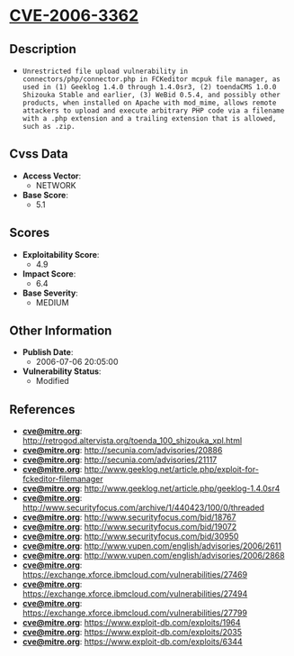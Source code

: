 
# [CVE-2006-3362](http://retrogod.altervista.org/toenda_100_shizouka_xpl.html)

## Description

- `Unrestricted file upload vulnerability in connectors/php/connector.php in FCKeditor mcpuk file manager, as used in (1) Geeklog 1.4.0 through 1.4.0sr3, (2) toendaCMS 1.0.0 Shizouka Stable and earlier, (3) WeBid 0.5.4, and possibly other products, when installed on Apache with mod_mime, allows remote attackers to upload and execute arbitrary PHP code via a filename with a .php extension and a trailing extension that is allowed, such as .zip.`

## Cvss Data

- **Access Vector**:
  - NETWORK
- **Base Score**:
  - 5.1

## Scores

- **Exploitability Score**:
  - 4.9
- **Impact Score**:
  - 6.4
- **Base Severity**:
  - MEDIUM

## Other Information

- **Publish Date**:
  - 2006-07-06 20:05:00
- **Vulnerability Status**:
  - Modified

## References

- **cve@mitre.org**: http://retrogod.altervista.org/toenda_100_shizouka_xpl.html
- **cve@mitre.org**: http://secunia.com/advisories/20886
- **cve@mitre.org**: http://secunia.com/advisories/21117
- **cve@mitre.org**: http://www.geeklog.net/article.php/exploit-for-fckeditor-filemanager
- **cve@mitre.org**: http://www.geeklog.net/article.php/geeklog-1.4.0sr4
- **cve@mitre.org**: http://www.securityfocus.com/archive/1/440423/100/0/threaded
- **cve@mitre.org**: http://www.securityfocus.com/bid/18767
- **cve@mitre.org**: http://www.securityfocus.com/bid/19072
- **cve@mitre.org**: http://www.securityfocus.com/bid/30950
- **cve@mitre.org**: http://www.vupen.com/english/advisories/2006/2611
- **cve@mitre.org**: http://www.vupen.com/english/advisories/2006/2868
- **cve@mitre.org**: https://exchange.xforce.ibmcloud.com/vulnerabilities/27469
- **cve@mitre.org**: https://exchange.xforce.ibmcloud.com/vulnerabilities/27494
- **cve@mitre.org**: https://exchange.xforce.ibmcloud.com/vulnerabilities/27799
- **cve@mitre.org**: https://www.exploit-db.com/exploits/1964
- **cve@mitre.org**: https://www.exploit-db.com/exploits/2035
- **cve@mitre.org**: https://www.exploit-db.com/exploits/6344
